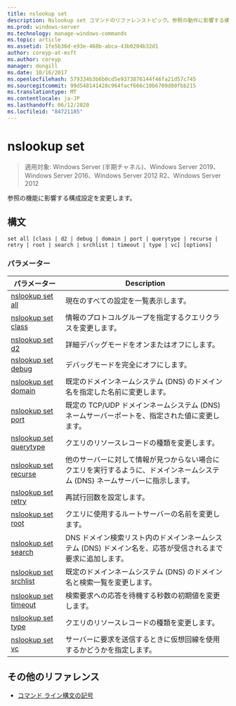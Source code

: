 ```yaml
---
title: nslookup set
description: Nslookup set コマンドのリファレンストピック。参照の動作に影響する構成設定を変更します。
ms.prod: windows-server
ms.technology: manage-windows-commands
ms.topic: article
ms.assetid: 1fe5b36d-e93e-468b-abca-43b0204b32d1
author: coreyp-at-msft
ms.author: coreyp
manager: dongill
ms.date: 10/16/2017
ms.openlocfilehash: 579334b3b6b0cd5e9373876144f46fa21d57c745
ms.sourcegitcommit: 99d548141428c964facf666c10b6709d80fbb215
ms.translationtype: MT
ms.contentlocale: ja-JP
ms.lasthandoff: 06/12/2020
ms.locfileid: "84721185"
---
```

# <a name="nslookup-set"></a>nslookup set

> 適用対象: Windows Server (半期チャネル)、Windows Server 2019、Windows Server 2016、Windows Server 2012 R2、Windows Server 2012

参照の機能に影響する構成設定を変更します。

## <a name="syntax"></a>構文

```
set all [class | d2 | debug | domain | port | querytype | recurse | retry | root | search | srchlist | timeout | type | vc] [options]
```

### <a name="parameters"></a>パラメーター

| パラメーター | Description |
| --------- | ----------- |
| [nslookup set all](nslookup-set-all.md) | 現在のすべての設定を一覧表示します。 |
| [nslookup set class](nslookup-set-class.md) | 情報のプロトコルグループを指定するクエリクラスを変更します。 |
| [nslookup set d2](nslookup-set-d2.md) | 詳細デバッグモードをオンまたはオフにします。 |
| [nslookup set debug](nslookup-set-debug.md) | デバッグモードを完全にオフにします。 |
| [nslookup set domain](nslookup-set-domain.md) | 既定のドメインネームシステム (DNS) のドメイン名を指定した名前に変更します。 |
| [nslookup set port](nslookup-set-port.md) | 既定の TCP/UDP ドメインネームシステム (DNS) ネームサーバーポートを、指定された値に変更します。
| [nslookup set querytype](nslookup-set-querytype.md) | クエリのリソースレコードの種類を変更します。 |
| [nslookup set recurse](nslookup-set-recurse.md) | 他のサーバーに対して情報が見つからない場合にクエリを実行するように、ドメインネームシステム (DNS) ネームサーバーに指示します。 |
| [nslookup set retry](nslookup-set-retry.md) | 再試行回数を設定します。 |
| [nslookup set root](nslookup-set-root.md) | クエリに使用するルートサーバーの名前を変更します。 |
| [nslookup set search](nslookup-set-search.md) | DNS ドメイン検索リスト内のドメインネームシステム (DNS) ドメイン名を、応答が受信されるまで要求に追加します。 |
| [nslookup set srchlist](nslookup-set-srchlist.md) | 既定のドメインネームシステム (DNS) のドメイン名と検索一覧を変更します。 |
| [nslookup set timeout](nslookup-set-timeout.md) | 検索要求への応答を待機する秒数の初期値を変更します。 |
| [nslookup set type](nslookup-set-type.md) | クエリのリソースレコードの種類を変更します。 |
| [nslookup set vc](nslookup-set-vc.md) | サーバーに要求を送信するときに仮想回線を使用するかどうかを指定します。 |

## <a name="additional-references"></a>その他のリファレンス

- [コマンド ライン構文の記号](command-line-syntax-key.md)
